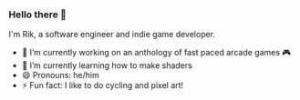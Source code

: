 ### Hello there 👋

I'm Rik, a software engineer and indie game developer.

- 🔭 I’m currently working on an anthology of fast paced arcade games 🎮
- 🌱 I’m currently learning how to make shaders
- 😄 Pronouns: he/him
- ⚡ Fun fact: I like to do cycling and pixel art!
